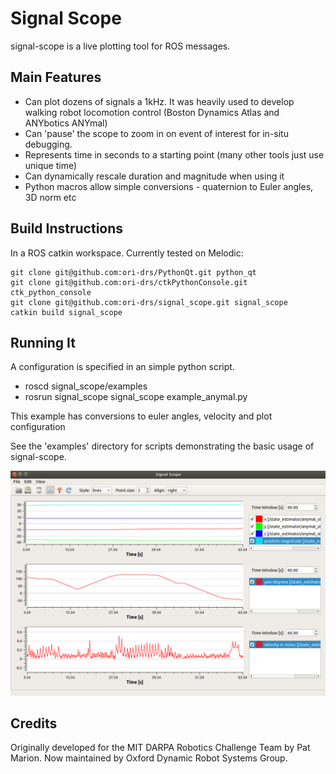 # Signal Scope

signal-scope is a live plotting tool for ROS messages. 

## Main Features

* Can plot dozens of signals a 1kHz. It was heavily used to develop walking robot locomotion control (Boston Dynamics Atlas and ANYbotics ANYmal)
* Can 'pause' the scope to zoom in on event of interest for in-situ debugging.
* Represents time in seconds to a starting point (many other tools just use unique time)
* Can dynamically rescale duration and magnitude when using it
* Python macros allow simple conversions - quaternion to Euler angles, 3D norm etc

## Build Instructions

In a ROS catkin workspace. Currently tested on Melodic:

```
git clone git@github.com:ori-drs/PythonQt.git python_qt
git clone git@github.com:ori-drs/ctkPythonConsole.git ctk_python_console
git clone git@github.com:ori-drs/signal_scope.git signal_scope
catkin build signal_scope
```

## Running It

A configuration is specified in an simple python script. 

* roscd signal_scope/examples
* rosrun signal_scope signal_scope example_anymal.py

This example has conversions to euler angles, velocity and plot configuration

See the 'examples' directory for scripts demonstrating the basic usage of signal-scope.

![Signal Scope with 400Hz date from the ANYmal robot](signal-scope.png)


## Credits

Originally developed for the MIT DARPA Robotics Challenge Team by Pat Marion.
Now maintained by Oxford Dynamic Robot Systems Group.
